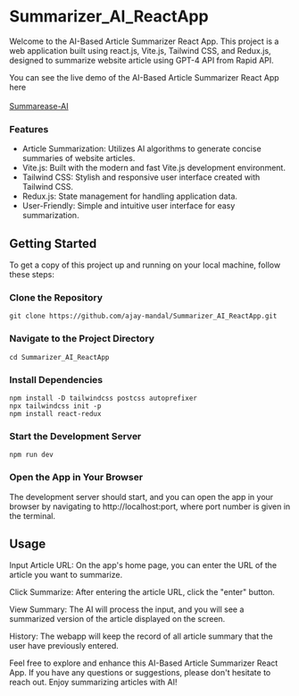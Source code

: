 # Summarizer_AI_ReactApp

Welcome to the AI-Based Article Summarizer React App. This project is a web application built using react.js, Vite.js, Tailwind CSS, and Redux.js, designed to summarize website article using GPT-4 API from Rapid API.

You can see the live demo of the AI-Based Article Summarizer React App here <br/><br/>
<a href="https://summarease-ai.netlify.app/">Summarease-AI</a>



### Features
- Article Summarization: Utilizes AI algorithms to generate concise summaries of website articles.
- Vite.js: Built with the modern and fast Vite.js development environment.
- Tailwind CSS: Stylish and responsive user interface created with Tailwind CSS.
- Redux.js: State management for handling application data.
- User-Friendly: Simple and intuitive user interface for easy summarization.

## Getting Started
To get a copy of this project up and running on your local machine, follow these steps:

### Clone the Repository

```
git clone https://github.com/ajay-mandal/Summarizer_AI_ReactApp.git

```
### Navigate to the Project Directory
```
cd Summarizer_AI_ReactApp
```
### Install Dependencies
```
npm install -D tailwindcss postcss autoprefixer
npx tailwindcss init -p
npm install react-redux
```
### Start the Development Server
```
npm run dev
```

### Open the App in Your Browser

The development server should start, and you can open the app in your browser by navigating to http://localhost:port, where port number is given in the terminal.


## Usage
Input Article URL: On the app's home page, you can enter the URL of the article you want to summarize.

Click Summarize: After entering the article URL, click the "enter" button.

View Summary: The AI will process the input, and you will see a summarized version of the article displayed on the screen.

History: The webapp will keep the record of all article summary that the user have previously entered.



Feel free to explore and enhance this AI-Based Article Summarizer React App. If you have any questions or suggestions, please don't hesitate to reach out. Enjoy summarizing articles with AI!
